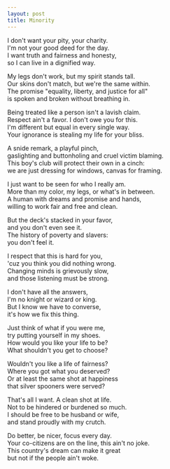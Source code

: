 ```yaml
---
layout: post
title: Minority
---
```


I don't want your pity, your charity.  
I'm not your good deed for the day.  
I want truth and fairness and honesty,  
so I can live in a dignified way.

My legs don't work, but my spirit stands tall.  
Our skins don't match, but we're the same within.  
The promise "equality, liberty, and justice for all"  
is spoken and broken without breathing in.

Being treated like a person isn't a lavish claim.  
Respect ain't a favor. I don't owe you for this.  
I'm different but equal in every single way.  
Your ignorance is stealing my life for your bliss.

A snide remark, a playful pinch,  
gaslighting and buttonholing and cruel victim blaming.  
This boy's club will protect their own in a cinch:  
we are just dressing for windows, canvas for framing.

I just want to be seen for who I really am.  
More than my color, my legs, or what's in between.  
A human with dreams and promise and hands,  
willing to work fair and free and clean.

But the deck's stacked in your favor,  
and you don't even see it.  
The history of poverty and slavers:  
you don't feel it.

I respect that this is hard for you,  
'cuz you think you did nothing wrong.  
Changing minds is grievously slow,  
and those listening must be strong.

I don't have all the answers,  
I'm no knight or wizard or king.  
But I know we have to converse,  
it's how we fix this thing.

Just think of what if you were me,  
try putting yourself in my shoes.  
How would you like your life to be?  
What shouldn't you get to choose?

Wouldn't you like a life of fairness?  
Where you got what you deserved?  
Or at least the same shot at happiness  
that silver spooners were served?

That's all I want. A clean shot at life.  
Not to be hindered or burdened so much.  
I should be free to be husband or wife,  
and stand proudly with my crutch.

Do better, be nicer, focus every day.  
Your co-citizens are on the line, this ain't no joke.  
This country's dream can make it great  
but not if the people ain't woke.
